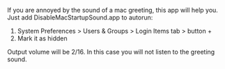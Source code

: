 If you are annoyed by the sound of a mac greeting, this app will help you.  
Just add DisableMacStartupSound.app to autorun:
1. System Preferences > Users & Groups > Login Items tab > button +
2. Mark it as hidden

Output volume will be 2/16. In this case you will not listen to the greeting sound.